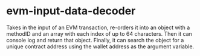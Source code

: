 # evm-input-data-decoder
Takes in the input of an EVM transaction, re-orders it into an object with a methodID and an array with each index of up to 64 characters. Then it can console log and return that object. Finally, it can search the object for a unique contract address using the wallet address as the argument variable.  
